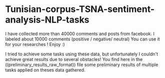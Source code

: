 # Tunisian-corpus-TSNA-sentiment-analysis-NLP-tasks
I have collected more than 40000 comments and posts from facebook. 
I labeled about 10000 comments (positive / negative/ neutral) 
You can use it for your researches ! Enjoy :) 

I tried to achieve some tasks using these data, but unfortunately I couldn't achieve great results due to several obstacles!
You find here in the ((preliminary_results_raw_format)) file some preliminary results of multiple tasks applied on theses data gathered.
